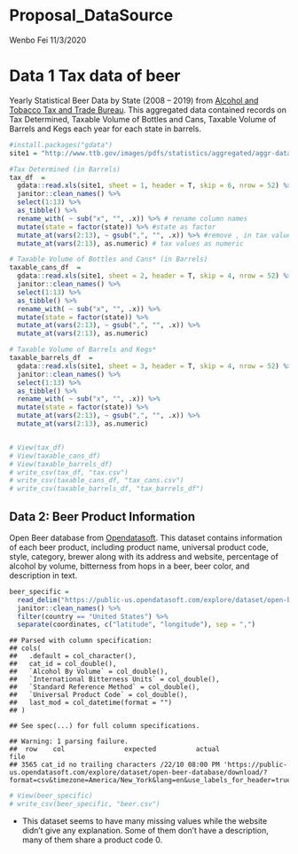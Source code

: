 Proposal\_DataSource
================
Wenbo Fei
11/3/2020

# Data 1 Tax data of beer

Yearly Statistical Beer Data by State (2008 – 2019) from [Alcohol and
Tobacco Tax and Trade Bureau](https://www.ttb.gov/beer/statistics). This
aggregated data contained records on Tax Determined, Taxable Volume of
Bottles and Cans, Taxable Volume of Barrels and Kegs each year for each
state in barrels.

``` r
#install.packages("gdata")
site1 = "http://www.ttb.gov/images/pdfs/statistics/aggregated/aggr-data-beer_2008-2019.xlsx"

#Tax Determined (in Barrels)
tax_df  =  
  gdata::read.xls(site1, sheet = 1, header = T, skip = 6, nrow = 52) %>% 
  janitor::clean_names() %>%
  select(1:13) %>%
  as_tibble() %>%
  rename_with( ~ sub("x", "", .x)) %>% # rename column names
  mutate(state = factor(state)) %>% #state as factor
  mutate_at(vars(2:13), ~ gsub(",", "", .x)) %>% #remove , in tax values
  mutate_at(vars(2:13), as.numeric) # tax values as numeric

# Taxable Volume of Bottles and Cans* (in Barrels)
taxable_cans_df  = 
  gdata::read.xls(site1, sheet = 2, header = T, skip = 4, nrow = 52) %>% 
  janitor::clean_names() %>%
  select(1:13) %>%
  as_tibble() %>%
  rename_with( ~ sub("x", "", .x)) %>%
  mutate(state = factor(state)) %>%
  mutate_at(vars(2:13), ~ gsub(",", "", .x)) %>%
  mutate_at(vars(2:13), as.numeric)

# Taxable Volume of Barrels and Kegs*
taxable_barrels_df  = 
  gdata::read.xls(site1, sheet = 3, header = T, skip = 4, nrow = 52) %>% 
  janitor::clean_names() %>%
  select(1:13) %>%
  as_tibble() %>%
  rename_with( ~ sub("x", "", .x)) %>%
  mutate(state = factor(state)) %>%
  mutate_at(vars(2:13), ~ gsub(",", "", .x)) %>%
  mutate_at(vars(2:13), as.numeric)


# View(tax_df)
# View(taxable_cans_df)
# View(taxable_barrels_df)
# write_csv(tax_df, "tax.csv")
# write_csv(taxable_cans_df, "tax_cans.csv")
# write_csv(taxable_barrels_df, "tax_barrels_df")
```

## Data 2: Beer Product Information

Open Beer database from
[Opendatasoft](https://data.opendatasoft.com/explore/dataset/open-beer-database%40public-us/information/?rows=4588&timezone=&refine.country=United+States&location=2,16.98232,9.498&basemap=jawg.sunny&dataChart=eyJxdWVyaWVzIjpbeyJjb25maWciOnsiZGF0YXNldCI6Im9wZW4tYmVlci1kYXRhYmFzZUBwdWJsaWMtdXMiLCJvcHRpb25zIjp7fX0sImNoYXJ0cyI6W3siYWxpZ25Nb250aCI6dHJ1ZSwidHlwZSI6ImxpbmUiLCJmdW5jIjoiQVZHIiwieUF4aXMiOiJhYnYiLCJzY2llbnRpZmljRGlzcGxheSI6dHJ1ZSwiY29sb3IiOiIjMTQyRTdCIn1dLCJ4QXhpcyI6Imxhc3RfbW9kIiwibWF4cG9pbnRzIjoiIiwidGltZXNjYWxlIjoieWVhciIsInNvcnQiOiIifV0sImRpc3BsYXlMZWdlbmQiOnRydWUsImFsaWduTW9udGgiOnRydWV9).
This dataset contains information of each beer product, including
product name, universal product code, style, category, brewer along with
its address and website, percentage of alcohol by volume, bitterness
from hops in a beer, beer color, and description in text.

``` r
beer_specific = 
  read_delim("https://public-us.opendatasoft.com/explore/dataset/open-beer-database/download/?format=csv&timezone=America/New_York&lang=en&use_labels_for_header=true&csv_separator=%3B", delim = ";") %>%
  janitor::clean_names() %>%
  filter(country == "United States") %>%
  separate(coordinates, c("latitude", "longitude"), sep = ",")
```

    ## Parsed with column specification:
    ## cols(
    ##   .default = col_character(),
    ##   cat_id = col_double(),
    ##   `Alcohol By Volume` = col_double(),
    ##   `International Bitterness Units` = col_double(),
    ##   `Standard Reference Method` = col_double(),
    ##   `Universal Product Code` = col_double(),
    ##   last_mod = col_datetime(format = "")
    ## )

    ## See spec(...) for full column specifications.

    ## Warning: 1 parsing failure.
    ##  row    col               expected          actual                                                                                                                                                                        file
    ## 3565 cat_id no trailing characters /22/10 08:00 PM 'https://public-us.opendatasoft.com/explore/dataset/open-beer-database/download/?format=csv&timezone=America/New_York&lang=en&use_labels_for_header=true&csv_separator=%3B'

``` r
# View(beer_specific)
# write_csv(beer_specific, "beer.csv")
```

  - This dataset seems to have many missing values while the website
    didn’t give any explanation. Some of them don’t have a description,
    many of them share a product code 0.
